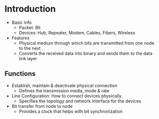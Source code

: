 # Introduction
- Basic info
  - Packet: Bit
  - Devices: Hub, Repeater, Modem, Cables, Fibers, Wireless
- Features
  - Physical medium through which bits are transmitted from one node to the next
  - Converts the received data into binary and sends them to the data link layer

## Functions
- Establish, maintain & deactivate physical connection
  - Defines the transmission media, mode & rate
- Line Configuration: How to connect devices physically
  - Specifies the topology and network interface for the devices
- Bit transfer from node to node
  - Provides a clock that helps with bit synchronization
